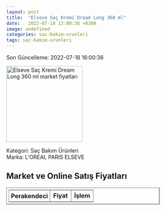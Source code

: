 ```yaml
---
layout: post
title:  "Elseve Saç Kremi Dream Long 360 ml"
date:   2022-07-18 13:00:36 +0300
image: undefined
categories: sac-bakim-urunleri
tags: sac-bakim-urunleri
---
```


Son Güncelleme: 2022-07-18 16:00:36

<img src="undefined" width="200" alt="Elseve Saç Kremi Dream Long 360 ml market fiyatları" />

Kategori: Saç Bakım Ürünleri
<br />
Marka: L'OREAL PARIS ELSEVE

<h2>Market ve Online Satış Fiyatları</h2>

<table border="1" style="padding: 5px;width:80%;">
  <tr>
    <td style="padding: 5px;"><strong>Perakendeci</strong></td>
    <td><strong>Fiyat</strong></td>
    <td><strong>İşlem</strong></td>
  </tr>
  
</table>
